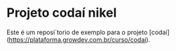 # Projeto codaí nikel
Este é um reposi´torio de exemplo para o projeto [codaí] (https://plataforma.growdev.com.br/curso/codai).
